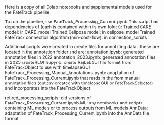 Here is a copy of all Colab notebooks and supplemental models used for the FateTrack pipeline.

To run the pipeline, use
FateTrack_Processing_Current.ipynb
This script has dependencies of (each is contained within its own folder):
Trained CARE model: in CARE_model
Trained Cellpose model: in cellpose_model
Trained FateTrack connection algorithm (min-cost-flow): in connection_scripts

Additional scripts were created to create files for annotating data. These are located in the annotation folder and are:
annotation.ipynb: generated annotation files in 2022
annotation_2023.ipynb: generated annotation files in 2023
createRLGfile.ipynb: create RajLabGUI file format from FateTrackObject to use with timelapseGUI
FateTrack_Processing_Manual_Annotations.ipynb: adaptation of FateTrack_Processing_Current.ipynb that reads in the from manual annotation files (out.csv created with timelapseGUI or FateTrackSelector) and incorporates into the FateTrackObject

retired_processing_scripts: old versions of FateTrack_Processing_Current.ipynb
ML: any notebooks and scripts containing ML models or to process outputs from ML models
AnnData: adaptation of FateTrack_Processing_Current.ipynb into the AnnData file format
